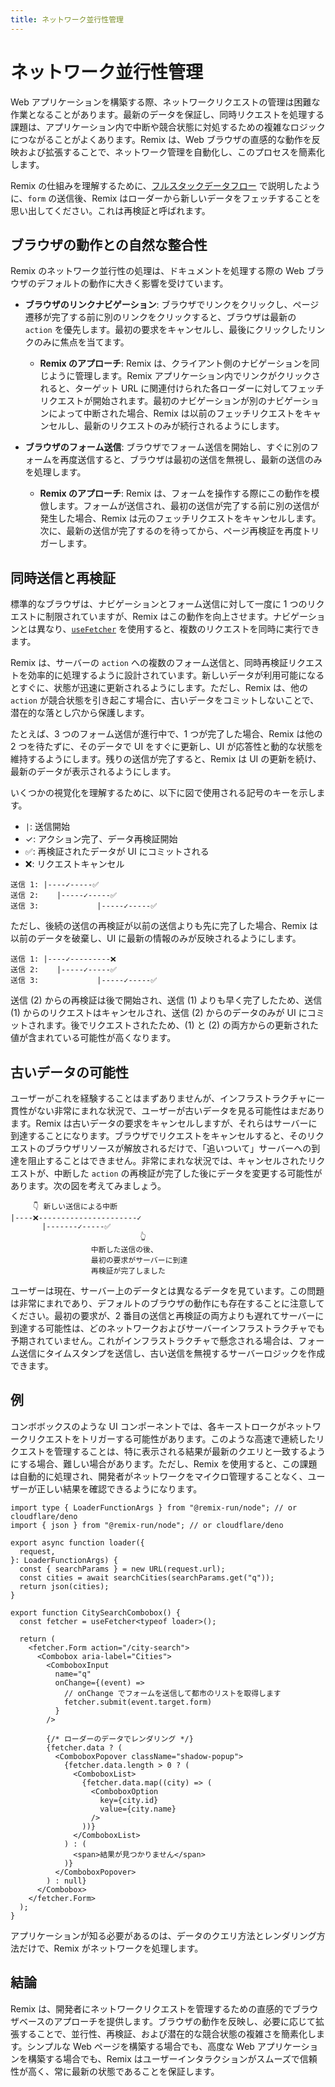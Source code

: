 ```yaml
---
title: ネットワーク並行性管理
---
```


# ネットワーク並行性管理

Web アプリケーションを構築する際、ネットワークリクエストの管理は困難な作業となることがあります。最新のデータを保証し、同時リクエストを処理する課題は、アプリケーション内で中断や競合状態に対処するための複雑なロジックにつながることがよくあります。Remix は、Web ブラウザの直感的な動作を反映および拡張することで、ネットワーク管理を自動化し、このプロセスを簡素化します。

Remix の仕組みを理解するために、[フルスタックデータフロー][fullstack_data_flow] で説明したように、`form` の送信後、Remix はローダーから新しいデータをフェッチすることを思い出してください。これは再検証と呼ばれます。

## ブラウザの動作との自然な整合性

Remix のネットワーク並行性の処理は、ドキュメントを処理する際の Web ブラウザのデフォルトの動作に大きく影響を受けています。

- **ブラウザのリンクナビゲーション**: ブラウザでリンクをクリックし、ページ遷移が完了する前に別のリンクをクリックすると、ブラウザは最新の `action` を優先します。最初の要求をキャンセルし、最後にクリックしたリンクのみに焦点を当てます。

  - **Remix のアプローチ**: Remix は、クライアント側のナビゲーションを同じように管理します。Remix アプリケーション内でリンクがクリックされると、ターゲット URL に関連付けられた各ローダーに対してフェッチリクエストが開始されます。最初のナビゲーションが別のナビゲーションによって中断された場合、Remix は以前のフェッチリクエストをキャンセルし、最新のリクエストのみが続行されるようにします。

- **ブラウザのフォーム送信**: ブラウザでフォーム送信を開始し、すぐに別のフォームを再度送信すると、ブラウザは最初の送信を無視し、最新の送信のみを処理します。

  - **Remix のアプローチ**: Remix は、フォームを操作する際にこの動作を模倣します。フォームが送信され、最初の送信が完了する前に別の送信が発生した場合、Remix は元のフェッチリクエストをキャンセルします。次に、最新の送信が完了するのを待ってから、ページ再検証を再度トリガーします。

## 同時送信と再検証

標準的なブラウザは、ナビゲーションとフォーム送信に対して一度に 1 つのリクエストに制限されていますが、Remix はこの動作を向上させます。ナビゲーションとは異なり、[`useFetcher`][use_fetcher] を使用すると、複数のリクエストを同時に実行できます。

Remix は、サーバーの `action` への複数のフォーム送信と、同時再検証リクエストを効率的に処理するように設計されています。新しいデータが利用可能になるとすぐに、状態が迅速に更新されるようにします。ただし、Remix は、他の `action` が競合状態を引き起こす場合に、古いデータをコミットしないことで、潜在的な落とし穴から保護します。

たとえば、3 つのフォーム送信が進行中で、1 つが完了した場合、Remix は他の 2 つを待たずに、そのデータで UI をすぐに更新し、UI が応答性と動的な状態を維持するようにします。残りの送信が完了すると、Remix は UI の更新を続け、最新のデータが表示されるようにします。

いくつかの視覚化を理解するために、以下に図で使用される記号のキーを示します。

- `|`: 送信開始
- ✓: アクション完了、データ再検証開始
- ✅: 再検証されたデータが UI にコミットされる
- ❌: リクエストキャンセル

```text
送信 1: |----✓-----✅
送信 2:    |-----✓-----✅
送信 3:             |-----✓-----✅
```

ただし、後続の送信の再検証が以前の送信よりも先に完了した場合、Remix は以前のデータを破棄し、UI に最新の情報のみが反映されるようにします。

```text
送信 1: |----✓---------❌
送信 2:    |-----✓-----✅
送信 3:             |-----✓-----✅
```

送信 (2) からの再検証は後で開始され、送信 (1) よりも早く完了したため、送信 (1) からのリクエストはキャンセルされ、送信 (2) からのデータのみが UI にコミットされます。後でリクエストされたため、(1) と (2) の両方からの更新された値が含まれている可能性が高くなります。

## 古いデータの可能性

ユーザーがこれを経験することはまずありませんが、インフラストラクチャに一貫性がない非常にまれな状況で、ユーザーが古いデータを見る可能性はまだあります。Remix は古いデータの要求をキャンセルしますが、それらはサーバーに到達することになります。ブラウザでリクエストをキャンセルすると、そのリクエストのブラウザリソースが解放されるだけで、「追いついて」サーバーへの到達を阻止することはできません。非常にまれな状況では、キャンセルされたリクエストが、中断した `action` の再検証が完了した後にデータを変更する可能性があります。次の図を考えてみましょう。

```text
     👇 新しい送信による中断
|----❌----------------------✓
       |-------✓-----✅
                             👆
                  中断した送信の後、
                  最初の要求がサーバーに到達
                  再検証が完了しました
```

ユーザーは現在、サーバー上のデータとは異なるデータを見ています。この問題は非常にまれであり、デフォルトのブラウザの動作にも存在することに注意してください。最初の要求が、2 番目の送信と再検証の両方よりも遅れてサーバーに到達する可能性は、どのネットワークおよびサーバーインフラストラクチャでも予期されていません。これがインフラストラクチャで懸念される場合は、フォーム送信にタイムスタンプを送信し、古い送信を無視するサーバーロジックを作成できます。

## 例

コンボボックスのような UI コンポーネントでは、各キーストロークがネットワークリクエストをトリガーする可能性があります。このような高速で連続したリクエストを管理することは、特に表示される結果が最新のクエリと一致するようにする場合、難しい場合があります。ただし、Remix を使用すると、この課題は自動的に処理され、開発者がネットワークをマイクロ管理することなく、ユーザーが正しい結果を確認できるようになります。

```tsx filename=app/routes/city-search.tsx
import type { LoaderFunctionArgs } from "@remix-run/node"; // or cloudflare/deno
import { json } from "@remix-run/node"; // or cloudflare/deno

export async function loader({
  request,
}: LoaderFunctionArgs) {
  const { searchParams } = new URL(request.url);
  const cities = await searchCities(searchParams.get("q"));
  return json(cities);
}

export function CitySearchCombobox() {
  const fetcher = useFetcher<typeof loader>();

  return (
    <fetcher.Form action="/city-search">
      <Combobox aria-label="Cities">
        <ComboboxInput
          name="q"
          onChange={(event) =>
            // onChange でフォームを送信して都市のリストを取得します
            fetcher.submit(event.target.form)
          }
        />

        {/* ローダーのデータでレンダリング */}
        {fetcher.data ? (
          <ComboboxPopover className="shadow-popup">
            {fetcher.data.length > 0 ? (
              <ComboboxList>
                {fetcher.data.map((city) => (
                  <ComboboxOption
                    key={city.id}
                    value={city.name}
                  />
                ))}
              </ComboboxList>
            ) : (
              <span>結果が見つかりません</span>
            )}
          </ComboboxPopover>
        ) : null}
      </Combobox>
    </fetcher.Form>
  );
}
```

アプリケーションが知る必要があるのは、データのクエリ方法とレンダリング方法だけで、Remix がネットワークを処理します。

## 結論

Remix は、開発者にネットワークリクエストを管理するための直感的でブラウザベースのアプローチを提供します。ブラウザの動作を反映し、必要に応じて拡張することで、並行性、再検証、および潜在的な競合状態の複雑さを簡素化します。シンプルな Web ページを構築する場合でも、高度な Web アプリケーションを構築する場合でも、Remix はユーザーインタラクションがスムーズで信頼性が高く、常に最新の状態であることを保証します。

[fullstack_data_flow]: ./data-flow
[use_fetcher]: ../hooks/use-fetcher

